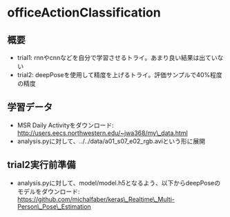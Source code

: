 # officeActionClassification

## 概要
- trial1: rnnやcnnなどを自分で学習させるトライ。あまり良い結果は出ていない
- trial2: deepPoseを使用して精度を上げるトライ。評価サンプルで40%程度の精度

## 学習データ
- MSR Daily Activityをダウンロード: http://users.eecs.northwestern.edu/~jwa368/my\_data.html
- analysis.pyに対して、../../data/a01\_s07\_e02\_rgb.aviという形に展開

## trial2実行前準備
- analysis.pyに対して、model/model.h5となるよう、以下からdeepPoseのモデルをダウンロード: https://github.com/michalfaber/keras\_Realtime\_Multi-Person\_Pose\_Estimation

